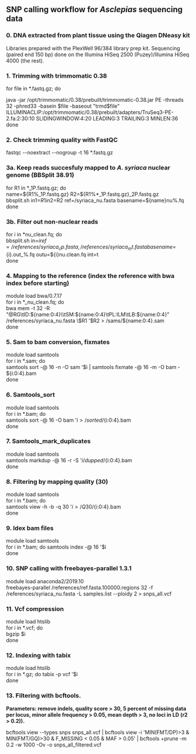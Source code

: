 ## SNP calling workflow for *Asclepias* sequencing data  

### 0. DNA extracted from plant tissue using the Qiagen DNeasy kit  
Libraries prepared with the PlexWell 96/384 library prep kit. Sequencing (paired end 150 bp) done on the Illumina HiSeq 2500 (Puzey)/Illumina HiSeq 4000 (the rest).

### 1. Trimming with trimmomatic 0.38   
for file in *.fastq.gz; do

java -jar /opt/trimmomatic/0.38/prebuilt/trimmomatic-0.38.jar PE -threads 32 -phred33 -basein $file -baseout "trmd$file" ILLUMINACLIP:/opt/trimmomatic/0.38/prebuilt/adapters/TruSeq3-PE-2.fa:2:30:10 SLIDINGWINDOW:4:20 LEADING:3 TRAILING:3 MINLEN:36   
done

### 2. Check trimming quality with FastQC  
fastqc --noextract --nogroup -t 16 *.fastq.gz

### 3a. Keep reads succesfuly mapped to *A. syriaca* nuclear genome (BBSplit 38.91)  
for R1 in \*_1P.fastq.gz; do   
name=${R1%_1P.fastq.gz}   
R2=${R1%*_1P.fastq.gz}_2P.fastq.gz   
bbsplit.sh in1=$R1 in2=$R2 ref=/syriaca_nu.fasta basename=${name}nu%.fq   
done

### 3b. Filter out non-nuclear reads  
for i in \*nu_clean.fq; do   
bbsplit.sh in=$i ref=/references/syriaca_cp.fasta,/references/syriaca_mt.fasta basename=${i}.out_%.fq outu=${i}nu.clean.fq int=t   
done

### 4. Mapping to the reference (index the reference with bwa index before starting)  
module load bwa/0.7.17   
for i in *_nu_clean.fq; do   
bwa mem -t 32 -R "@RG\\tID:${name:0:4}\\tSM:${name:0:4}\\tPL:ILM\\tLB:${name:0:4}" /references/syriaca_nu.fasta \$R1 '$R2 > /sams/${name:0:4}.sam   
done

### 5. Sam to bam conversion, fixmates  
module load samtools  
for i in *.sam; do   
samtools sort -@ 16 -n -O sam '$i | samtools fixmate -@ 16 -m -O bam - ${i:0:4}.bam   
done

### 6. Samtools_sort  
module load samtools   
for i in *.bam; do   
samtools sort -@ 16 -O bam '$i > /sorted/${i:0:4}.bam   
done

### 7. Samtools_mark_duplicates  
module load samtools  
samtools markdup -@ 16 -r -S '$i /dupped/${i:0:4}.bam  
done

### 8. Filtering by mapping quality (30)  
module load samtools  
for i in *.bam; do  
samtools view -h -b -q 30 '$i > /Q30/${i:0:4}.bam  
done

### 9. Idex bam files  
module load samtools  
for i in *.bam; do samtools index -@ 16 '$i  
done  

### 10. SNP calling with freebayes-parallel 1.3.1  
module load anaconda2/2019.10  
freebayes-parallel /references/ref.fasta.100000.regions 32 -f /references/syriaca_nu.fasta -L samples.list --ploidy 2 > snps_all.vcf

### 11. Vcf compression  
module load htslib  
for i in *.vcf; do  
bgzip $i  
done  

### 12. Indexing with tabix  
module load htslib  
for i in *.gz; do 
tabix -p vcf '$i  
done  

### 13. Filtering with bcftools.  
**Parameters: remove indels, quality score > 30, 5 percent of missing data per locus, minor allele frequency > 0.05, mean depth > 3, no loci in LD (r2 > 0.2)).**

bcftools view --types snps snps_all.vcf | bcftools view -i 'MIN(FMT/DP)>3 & MIN(FMT/GQ)>30 & F_MISSING < 0.05 & MAF > 0.05' | bcftools +prune -m 0.2 -w 1000 -Ov -o snps_all_filtered.vcf

